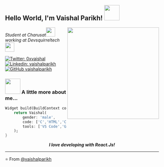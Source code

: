<h2> Hello World, I'm Vaishal Parikh! <img src="https://media.giphy.com/media/mGcNjsfWAjY5AEZNw6/giphy.gif" width="50"></h2>
<img align='right' src="https://images.squarespace-cdn.com/content/v1/5769fc401b631bab1addb2ab/1541580611624-TE64QGKRJG8SWAIUS7NS/ke17ZwdGBToddI8pDm48kPoswlzjSVMM-SxOp7CV59BZw-zPPgdn4jUwVcJE1ZvWQUxwkmyExglNqGp0IvTJZamWLI2zvYWH8K3-s_4yszcp2ryTI0HqTOaaUohrI8PI6FXy8c9PWtBlqAVlUS5izpdcIXDZqDYvprRqZ29Pw0o/coding-freak.gif" width="300">
<p><em>Student at Charusat<img src="https://media.giphy.com/media/fYSnHlufseco8Fh93Z/giphy.gif" width="30"></br>working at Devsquirreltech<img src="https://media.giphy.com/media/WUlplcMpOCEmTGBtBW/giphy.gif" width="30"> 
</em></p>

[![Twitter: 0xvaishal](https://img.shields.io/twitter/follow/0xvaishal?style=social)](https://twitter.com/0xvaishal)
[![Linkedin: vaishalparikh](https://img.shields.io/badge/-vrajgohil-blue?style=flat-square&logo=Linkedin&logoColor=white&link=https://www.linkedin.com/in/vaishalparikh/)](https://www.linkedin.com/in/vaishalparikh/)
[![GitHub vaishalparikh](https://img.shields.io/github/followers/vaishalparikh?label=follow&style=social)](https://github.com/vaishalparikh)


### <img src="https://media.giphy.com/media/VgCDAzcKvsR6OM0uWg/giphy.gif" width="50"> A little more about me...  

```dart
Widget build(BuildContext context){
    return Vaishal(
        gender: 'male',
        code: ['C','HTML','CSS','Java','Python','Javascript','Solidity'],
        tools: ['VS Code','GCP','Remix','Figma'],
    );
}
```

<center><em><b>I love developing with React.Js!</b></em></center>

---

⭐️ From [@vaishalparikh](https://github.com/vaishalparikh)
